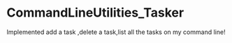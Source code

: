 # CommandLineUtilities_Tasker
Implemented add a task ,delete a task,list all the tasks on my command line!
